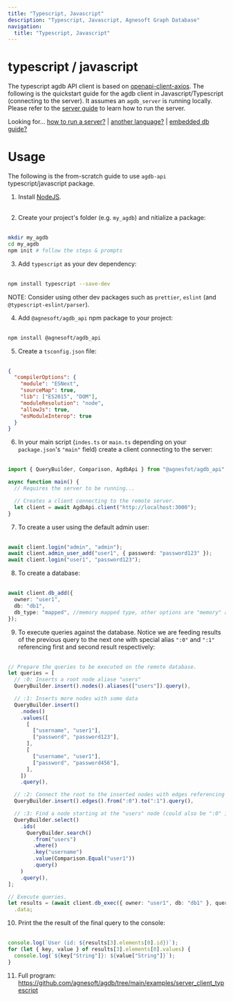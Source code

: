 ```yaml
---
title: "Typescript, Javascript"
description: "Typescript, Javascript, Agnesoft Graph Database"
navigation:
  title: "Typescript, Javascript"
---
```


# typescript / javascript

The typescript agdb API client is based on [openapi-client-axios](https://www.npmjs.com/package/openapi-client-axios). The following is the quickstart guide for the agdb client in Javascript/Typescript (connecting to the server). It assumes an `agdb_server` is running locally. Please refer to the [server guide](/docs/guides/how_to_run_server.md) to learn how to run the server.

Looking for... [how to run a server?](/docs/guides/how_to_run_server.md) | [another language?](/docs/api.md) | [embedded db guide?](/docs/guides/quickstart.md)

# Usage

The following is the from-scratch guide to use `agdb-api` typescript/javascript package.

1. Install [NodeJS](https://nodejs.org/en).
   <br><br>

2. Create your project's folder (e.g. `my_agdb`) and nitialize a package:
   <br><br>

```bash
mkdir my_agdb
cd my_agdb
npm init # follow the steps & prompts
```

3. Add `typescript` as your dev dependency:
   <br><br>

```bash
npm install typescript --save-dev
```

NOTE: Consider using other dev packages such as `prettier`, `eslint` (and `@typescript-eslint/parser`).

4. Add `@agnesoft/agdb_api` npm package to your project:
   <br><br>

```bash
npm install @agnesoft/agdb_api
```

5. Create a `tsconfig.json` file:
   <br><br>

```json
{
  "compilerOptions": {
    "module": "ESNext",
    "sourceMap": true,
    "lib": ["ES2015", "DOM"],
    "moduleResolution": "node",
    "allowJs": true,
    "esModuleInterop": true
  }
}
```

6. In your main script (`indes.ts` or `main.ts` depending on your `package.json`'s `"main"` field) create a client connecting to the server:
   <br><br>

```ts
import { QueryBuilder, Comparison, AgdbApi } from "@agnesfot/agdb_api";

async function main() {
  // Requires the server to be running...

  // Creates a client connecting to the remote server.
  let client = await AgdbApi.client("http://localhost:3000");
}
```

7. To create a user using the default admin user:
   <br><br>

```ts
await client.login("admin", "admin");
await client.admin_user_add("user1", { password: "password123" });
await client.login("user1", "password123");
```

8. To create a database:
   <br><br>

```ts
await client.db_add({
  owner: "user1",
  db: "db1",
  db_type: "mapped", //memory mapped type, other options are "memory" and "file"
});
```

9. To execute queries against the database. Notice we are feeding results of the previous query to the next one with special alias `":0"` and `":1"` referencing first and second result respectively:
   <br><br>

```ts
// Prepare the queries to be executed on the remote database.
let queries = [
  // :0: Inserts a root node aliase "users"
  QueryBuilder.insert().nodes().aliases(["users"]).query(),

  // :1: Inserts more nodes with some data
  QueryBuilder.insert()
    .nodes()
    .values([
      [
        ["username", "user1"],
        ["password", "password123"],
      ],
      [
        ["username", "user1"],
        ["password", "password456"],
      ],
    ])
    .query(),

  // :2: Connect the root to the inserted nodes with edges referencing both from previous queries
  QueryBuilder.insert().edges().from(":0").to(":1").query(),

  // :3: Find a node starting at the "users" node (could also be ":0" in this instance) with specific username
  QueryBuilder.select()
    .ids(
      QueryBuilder.search()
        .from("users")
        .where()
        .key("username")
        .value(Comparison.Equal("user1"))
        .query()
    )
    .query(),
];

// Execute queries.
let results = (await client.db_exec({ owner: "user1", db: "db1" }, queries))
  .data;
```

10. Print the the result of the final query to the console:
    <br><br>

```ts
console.log(`User (id: ${results[3].elements[0].id})`);
for (let { key, value } of results[3].elements[0].values) {
  console.log(`${key["String"]}: ${value["String"]}`);
}
```

11. Full program: https://github.com/agnesoft/agdb/tree/main/examples/server_client_typescript
    <br><br>

